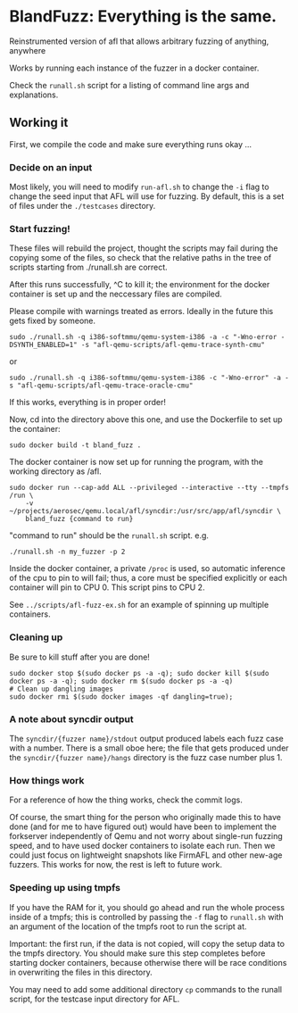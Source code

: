 # BlandFuzz: Everything is the same.

Reinstrumented version of afl that allows arbitrary fuzzing of anything, anywhere

Works by running each instance of the fuzzer in a docker container.

Check the `runall.sh` script for a listing of command line args and explanations.

## Working it

First, we compile the code and make sure everything runs okay ...

### Decide on an input

Most likely, you will need to modify `run-afl.sh` to change the `-i` flag
to change the seed input that AFL will use for fuzzing. By default, this
is a set of files under the `./testcases` directory.

### Start fuzzing!

These files will rebuild the project, thought the scripts may fail 
during the copying some of the files, so check that the relative paths
in the tree of scripts starting from ./runall.sh are correct.

After this runs successfully, ^C to kill it; the environment for the docker 
container is set up and the neccessary files are compiled.

Please compile with warnings treated as errors. Ideally in the future this
gets fixed by someone.

```
sudo ./runall.sh -q i386-softmmu/qemu-system-i386 -a -c "-Wno-error -DSYNTH_ENABLED=1" -s "afl-qemu-scripts/afl-qemu-trace-synth-cmu"
```

or

```
sudo ./runall.sh -q i386-softmmu/qemu-system-i386 -c "-Wno-error" -a -s "afl-qemu-scripts/afl-qemu-trace-oracle-cmu"
```

If this works, everything is in proper order!

Now, cd into the directory above this one, and use the Dockerfile to set up the container:

```
sudo docker build -t bland_fuzz .
```

The docker container is now set up for running the program, with the working directory as /afl.

```
sudo docker run --cap-add ALL --privileged --interactive --tty --tmpfs /run \
	-v ~/projects/aerosec/qemu.local/afl/syncdir:/usr/src/app/afl/syncdir \
	bland_fuzz {command to run}
```

"command to run" should be the `runall.sh` script. e.g.

```
./runall.sh -n my_fuzzer -p 2
```

Inside the docker container, a private `/proc` is used, so automatic inference of 
the cpu to pin to will fail; thus, a core must be specified explicitly or each container
will pin to CPU 0. This script pins to CPU 2.

See `../scripts/afl-fuzz-ex.sh` for an example of spinning up multiple containers.

### Cleaning up

Be sure to kill stuff after you are done! 

```
sudo docker stop $(sudo docker ps -a -q); sudo docker kill $(sudo docker ps -a -q); sudo docker rm $(sudo docker ps -a -q)
# Clean up dangling images
sudo docker rmi $(sudo docker images -qf dangling=true);
```

### A note about syncdir output

The `syncdir/{fuzzer name}/stdout` output produced labels each fuzz case with a number. There is a small
oboe here; the file that gets produced under the `syncdir/{fuzzer name}/hangs` directory is the 
fuzz case number plus 1.

### How things work

For a reference of how the thing works, check the commit logs.

Of course, the smart thing for the person who originally made this to have done (and for me to have figured out) 
would have been to implement the forkserver independently of Qemu and not worry about single-run fuzzing speed,
and to have used docker containers to isolate each run. Then we could just focus on lightweight snapshots like
FirmAFL and other new-age fuzzers. This works for now, the rest is left to future work.

### Speeding up using tmpfs

If you have the RAM for it, you should go ahead and run the whole process inside of a tmpfs; this 
is controlled by passing the `-f` flag to `runall.sh` with an argument of the location of the 
tmpfs root to run the script at.

Important: the first run, if the data is not copied, will copy the setup data to the tmpfs directory. 
You should make sure this step completes before starting docker containers, because otherwise there
will be race conditions in overwriting the files in this directory.

You may need to add some additional directory `cp` commands to the runall script, for the testcase input 
directory for AFL.


